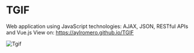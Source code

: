 # TGIF
Web application using JavaScript technologies: AJAX, JSON, RESTful APIs and Vue.js
View on: https://aylromero.github.io/TGIF


![Tgif](https://github.com/aylromero/TGIF/blob/master/tgif.JPG)

